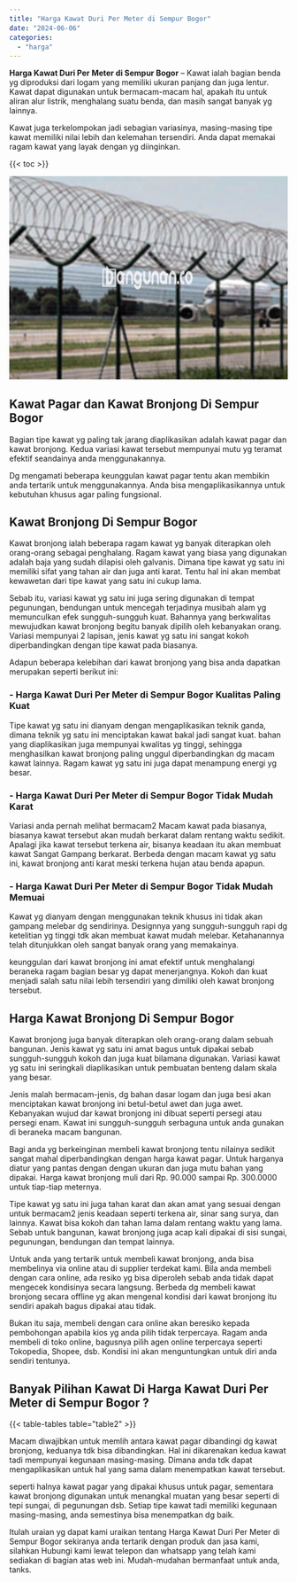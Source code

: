```yaml
---
title: "Harga Kawat Duri Per Meter di Sempur Bogor"
date: "2024-06-06"
categories: 
  - "harga"
---
```


**Harga Kawat Duri Per Meter di Sempur Bogor** – Kawat ialah bagian benda yg diproduksi dari logam yang memiliki ukuran panjang dan juga lentur. Kawat dapat digunakan untuk bermacam-macam hal, apakah itu untuk aliran alur listrik, menghalang suatu benda, dan masih sangat banyak yg lainnya.

Kawat juga terkelompokan jadi sebagian variasinya, masing-masing tipe kawat memiliki nilai lebih dan kelemahan tersendiri. Anda dapat memakai ragam kawat yang layak dengan yg diinginkan.

{{< toc >}}

![Harga Kawat Duri Per Meter di Sempur Bogor](/images/jual-kawat-murah35.png)

## Kawat Pagar dan Kawat Bronjong Di Sempur Bogor

Bagian tipe kawat yg paling tak jarang diaplikasikan adalah kawat pagar dan kawat bronjong. Kedua variasi kawat tersebut mempunyai mutu yg teramat efektif seandainya anda menggunakannya.

Dg mengamati beberapa keunggulan kawat pagar tentu akan membikin anda tertarik untuk menggunakannya. Anda bisa mengaplikasikannya untuk kebutuhan khusus agar paling fungsional.

## Kawat Bronjong Di Sempur Bogor

Kawat bronjong ialah beberapa ragam kawat yg banyak diterapkan oleh orang-orang sebagai penghalang. Ragam kawat yang biasa yang digunakan adalah baja yang sudah dilapisi oleh galvanis. Dimana tipe kawat yg satu ini memiliki sifat yang tahan air dan juga anti karat. Tentu hal ini akan membat kewawetan dari tipe kawat yang satu ini cukup lama.

Sebab itu, variasi kawat yg satu ini juga sering digunakan di tempat pegunungan, bendungan untuk mencegah terjadinya musibah alam yg memunculkan efek sungguh-sungguh kuat. Bahannya yang berkwalitas mewujudkan kawat bronjong begitu banyak dipilih oleh kebanyakan orang. Variasi mempunyai 2 lapisan, jenis kawat yg satu ini sangat kokoh diperbandingkan dengan tipe kawat pada biasanya.

Adapun beberapa kelebihan dari kawat bronjong yang bisa anda dapatkan merupakan seperti berikut ini:

### \- Harga Kawat Duri Per Meter di Sempur Bogor Kualitas Paling Kuat

Tipe kawat yg satu ini dianyam dengan mengaplikasikan teknik ganda, dimana teknik yg satu ini menciptakan kawat bakal jadi sangat kuat. bahan yang diaplikasikan juga mempunyai kwalitas yg tinggi, sehingga menghasilkan kawat bronjong paling unggul diperbandingkan dg macam kawat lainnya. Ragam kawat yg satu ini juga dapat menampung energi yg besar.

### \- Harga Kawat Duri Per Meter di Sempur Bogor Tidak Mudah Karat

Variasi anda pernah melihat bermacam2 Macam kawat pada biasanya, biasanya kawat tersebut akan mudah berkarat dalam rentang waktu sedikit. Apalagi jika kawat tersebut terkena air, bisanya keadaan itu akan membuat kawat Sangat Gampang berkarat. Berbeda dengan macam kawat yg satu ini, kawat bronjong anti karat meski terkena hujan atau benda apapun.

### \- Harga Kawat Duri Per Meter di Sempur Bogor Tidak Mudah Memuai

Kawat yg dianyam dengan menggunakan teknik khusus ini tidak akan gampang melebar dg sendirinya. Designnya yang sungguh-sungguh rapi dg ketelitian yg tinggi tdk akan membuat kawat mudah melebar. Ketahanannya telah ditunjukkan oleh sangat banyak orang yang memakainya.

keunggulan dari kawat bronjong ini amat efektif untuk menghalangi beraneka ragam bagian besar yg dapat menerjangnya. Kokoh dan kuat menjadi salah satu nilai lebih tersendiri yang dimiliki oleh kawat bronjong tersebut.

## Harga Kawat Bronjong Di Sempur Bogor

Kawat bronjong juga banyak diterapkan oleh orang-orang dalam sebuah bangunan. Jenis kawat yg satu ini amat bagus untuk dipakai sebab sungguh-sungguh kokoh dan juga kuat bilamana digunakan. Variasi kawat yg satu ini seringkali diaplikasikan untuk pembuatan benteng dalam skala yang besar.

Jenis malah bermacam-jenis, dg bahan dasar logam dan juga besi akan menciptakan kawat bronjong ini betul-betul awet dan juga awet. Kebanyakan wujud dar kawat bronjong ini dibuat seperti persegi atau persegi enam. Kawat ini sungguh-sungguh serbaguna untuk anda gunakan di beraneka macam bangunan.

Bagi anda yg berkeinginan membeli kawat bronjong tentu nilainya sedikit sangat mahal diperbandingkan dengan harga kawat pagar. Untuk harganya diatur yang pantas dengan dengan ukuran dan juga mutu bahan yang dipakai. Harga kawat bronjong muli dari Rp. 90.000 sampai Rp. 300.0000 untuk tiap-tiap meternya.

Tipe kawat yg satu ini juga tahan karat dan akan amat yang sesuai dengan untuk bermacam2 jenis keadaan seperti terkena air, sinar sang surya, dan lainnya. Kawat bisa kokoh dan tahan lama dalam rentang waktu yang lama. Sebab untuk bangunan, kawat bronjong juga acap kali dipakai di sisi sungai, pegunungan, bendungan dan tempat lainnya.

Untuk anda yang tertarik untuk membeli kawat bronjong, anda bisa membelinya via online atau di supplier terdekat kami. Bila anda membeli dengan cara online, ada resiko yg bisa diperoleh sebab anda tidak dapat mengecek kondisinya secara langsung. Berbeda dg membeli kawat bronjong secara offline yg akan mengenal kondisi dari kawat bronjong itu sendiri apakah bagus dipakai atau tidak.

Bukan itu saja, membeli dengan cara online akan beresiko kepada pembohongan apabila kios yg anda pilih tidak terpercaya. Ragam anda membeli di toko online, bagusnya pilih agen online terpercaya seperti Tokopedia, Shopee, dsb. Kondisi ini akan menguntungkan untuk diri anda sendiri tentunya.

## Banyak Pilihan Kawat Di Harga Kawat Duri Per Meter di Sempur Bogor ?

{{< table-tables table="table2" >}}

Macam diwajibkan untuk memlih antara kawat pagar dibandingi dg kawat bronjong, keduanya tdk bisa dibandingkan. Hal ini dikarenakan kedua kawat tadi mempunyai kegunaan masing-masing. Dimana anda tdk dapat mengaplikasikan untuk hal yang sama dalam menempatkan kawat tersebut.

seperti halnya kawat pagar yang dipakai khusus untuk pagar, sementara kawat bronjong digunakan untuk menangkal muatan yang besar seperti di tepi sungai, di pegunungan dsb. Setiap tipe kawat tadi memiliki kegunaan masing-masing, anda semestinya bisa menempatkan dg baik.

Itulah uraian yg dapat kami uraikan tentang Harga Kawat Duri Per Meter di Sempur Bogor sekiranya anda tertarik dengan produk dan jasa kami, silahkan Hubungi kami lewat telepon dan whatsapp yang telah kami sediakan di bagian atas web ini. Mudah-mudahan bermanfaat untuk anda, tanks.
